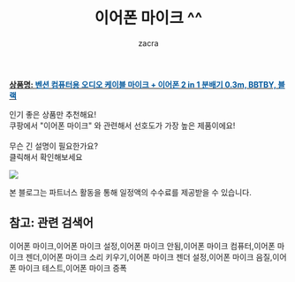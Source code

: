 ﻿---
layout: post
title:  "이어폰 마이크 ^^"
author: zacra
categories: [ 아이템 ]
tags: [이어폰 마이크,이어폰 마이크 설정,이어폰 마이크 안됨,이어폰 마이크 컴퓨터,이어폰 마이크 젠더,이어폰 마이크 소리 키우기,이어폰 마이크 젠더 설정,이어폰 마이크 음질,이어폰 마이크 테스트,이어폰 마이크 증폭]
image: https://static.coupangcdn.com/image/retail/images/2020/03/23/14/4/6a1094f5-5826-42cb-b052-7f6a09ceeb24.jpg 
description: "쿠팡에서 이어폰 마이크 관련 키워드로 가장 고객 선호도가 높은 제품이랍니다."
rating: 4.5
---

<a href="https://link.coupang.com/re/AFFSDP?lptag=AF8407795&pageKey=1421443632&itemId=2459959562&vendorItemId=70453471746&traceid=V0-153-b7a370ad7296e90f"><b>상품명: <font color='#01579B'>벤션 컴퓨터용 오디오 케이블 마이크 + 이어폰 2 in 1 분배기 0.3m, BBTBY, 블랙</font></b></a>

인기 좋은 상품만 추천해요!<br/>
쿠팡에서 "이어폰 마이크" 와 관련해서 선호도가 가장 높은 제품이에요!<br/><br/>
무슨 긴 설명이 필요한가요?  
클릭해서 확인해보세요


<a href="https://link.coupang.com/re/AFFSDP?lptag=AF8407795&pageKey=1421443632&itemId=2459959562&vendorItemId=70453471746&traceid=V0-153-b7a370ad7296e90f"><img src="https://thumbnail9.coupangcdn.com/thumbnails/remote/q89/image/retail/images/2020/04/01/10/2/a9cfa85e-8540-4d7e-a6ee-8b2c527256a4.jpg"></a> 

본 블로그는 파트너스 활동을 통해 일정액의 수수료를 제공받을 수 있습니다.

## 참고: 관련 검색어    
이어폰 마이크,이어폰 마이크 설정,이어폰 마이크 안됨,이어폰 마이크 컴퓨터,이어폰 마이크 젠더,이어폰 마이크 소리 키우기,이어폰 마이크 젠더 설정,이어폰 마이크 음질,이어폰 마이크 테스트,이어폰 마이크 증폭